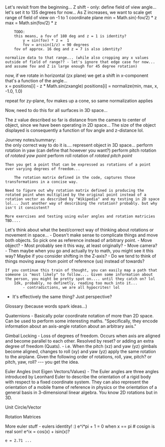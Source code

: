  Let's revisit from the beginning...
 Z shift - only:
 define field of view angle... let's set it to 135 degrees for now...
 As Z increases, we want to scale
	get range of field of view on -1 to 1 coordinate plane 
		min = Math.sin(-fov/2) * z
		max = Math.sin(fov/2) * z

		TODO:
		this means, a fov of 180 deg and z = 1 is identity?
			y = sin(fov) * z =  1
			fov = arcsin(1/z) = 90 degrees
		fov of approx. 16 deg and z = 7 is also identity?

 	normalize data to that range... (while also cropping any x values outside of field of range?? - let's ignore that edge case for now... and assume fov and Z is large enough for 45 degree rotation)
			
 now, if we rotate in horizontal (zx plane) we get a shift in x-component that's a function of the angle...			
	x = positions[i] - z * Math.sin(zxangle)
  positions[i] = normalize(min, max, x, -1.0, 1.0)

 repeat for zy-plane, fov makes up a cone, so same normalization applies

 Now, need to do this for all surfaces in 3D space...

 The z value described so far is distance from the camera to center of object, since we have been operating in 2D space... 
	The size of the object displayed is consequently a function of fov angle and z-distance lol.
	
Journey notes/summary:	
	the only correct way to do it is.... represent object in 3D space...
	perform rotation in yaw (can define that however you want?)
	perform pitch rotation of *rotated yaw point*
	perform roll rotation of *rotated pitch point*
	
	Then you get a point that can be expressed as rotations of a point over varying degrees of freedom...

		The rotation matrix defined in the code, captures those transformations in a concise way.

	Need to figure out why rotation matrix defined is producing the rotated point when multiplied by the original point instead of a rotation vector as described by "Wikipedia" and my testing in 2D space lol... Just another way of describing the rotation? probably. but why isn't it consistent?
	
	More exercises and testing using euler angles and rotation matricies TBD....  
	
	
Let's think about what the best/correct way of thinking about rotations or movement in space... 
	- Doesn't make sense to complicate things and move both objects. So pick one as reference instead of arbitrary point.
	- Move object?
		- Most probably see it this way, at least originally?
	- Move camera?
		- Then maybe when you go and actually try to math, you might see it this way? Maybe if you consider shifting in the Z-axis?
			- Do we tend to think of things moving away from point of reference (us) instead of towards?
			
	If you continue this train of thought, you can easily map a path that someone is "most likely" to follow.... Given some information about the person, you might be pretty spot on.... until they catch on? lol
		Idk, probably, no definetly, reading too much into it... 
			- contradictions, we are all hypocrites! lol

- It's effectively the same thing? Just perspective?


Glossary (because words spark ideas...)

Quaternions - Basically polar coordinate notation of more than 2D space. Can be used to perform some interesting maths. "Specifically, they encode information about an axis-angle rotation about an arbitrary axis." 

Gimbal Locking - Loss of degrees of freedom. Occurs when axis are aligned and become parallel to each other. Resolved by reset? or adding an extra degree of freedom (Quats).
		- i.e. When the pitch (xz) and yaw (yz) gimbals become aligned, changes to roll (xy) and yaw (yz) apply the same rotation to the airplane. Given the following order of rotations, roll, yaw, pitch? or pitch, yaw, roll? --- you get the idea.

Euler Angles (not Eigen Vectors/Values) - The Euler angles are three angles introduced by Leonhard Euler to describe the orientation of a rigid body with respect to a fixed coordinate system. They can also represent the orientation of a mobile frame of reference in physics or the orientation of a general basis in 3-dimensional linear algebra. You know 2D rotations but in 3D.

Unit Circle/Vector

Rotation Matrices

More euler stuff - 
	eulers identity! :)
		e^i*pi + 1 = 0
		when x == pi
		# cosign is real son!
		e^ix = cos(x) + isin(x)?
	
	e = 2.71 ...
	
	

